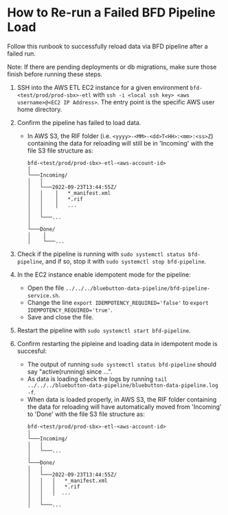 # How to Re-run a Failed BFD Pipeline Load

Follow this runbook to successfully reload data via BFD pipeline after a failed run.

Note: If there are pending deployments or db migrations, make sure those finish before running these steps.

1. SSH into the AWS ETL EC2 instance for a given environment ```bfd-<test/prod/prod-sbx>-etl``` with ```ssh -i <local ssh key> <aws username>@<EC2 IP Address>```. The entry point is the specific AWS user home directory.

2. Confirm the pipeline has failed to load data. 

    - In AWS S3, the RIF folder (i.e. ```<yyyy>-<MM>-<dd>T<HH>:<mm>:<ss>Z```) containing the data for reloading will still be in 'Incoming' with the file S3 file structure as:
        ```
        bfd-<test/prod/prod-sbx>-etl-<aws-account-id>
        │
        └───Incoming/
        │   │
        │   └───2022-09-23T13:44:55Z/
        │   │    │   *_manifest.xml
        │   │    │   *.rif
        │   │    │   ...
        │   │ 
        │   └───...
        │   
        └───Done/
        │    │   
        │    └───...
        ```
3. Check if the pipeline is running with ```sudo systemctl status bfd-pipeline```, and if so, stop it with ```sudo systemctl stop bfd-pipeline```.

4. In the EC2 instance enable idempotent mode for the pipeline:
    - Open the file ```../../../bluebutton-data-pipeline/bfd-pipeline-service.sh```.
    - Change the line ```export IDEMPOTENCY_REQUIRED='false'``` to ```export IDEMPOTENCY_REQUIRED='true'```.
    - Save and close the file.

5. Restart the pipeline with ```sudo systemctl start bfd-pipeline```.

6. Confirm restarting the pipleine and loading data in idempotent mode is succesful: 
    - The output of running ```sudo systemctl status bfd-pipeline``` should say "active(running) since …".
    - As data is loading check the logs by running ```tail ../../../bluebutton-data-pipeline/bluebutton-data-pipeline.log -f```. 
    - When data is loaded properly, in AWS S3, the RIF folder containing the data for reloading will have automatically moved from 'Incoming' to 'Done' with the file S3 file structure as:
        ```
        bfd-<test/prod/prod-sbx>-etl-<aws-account-id>
        │
        └───Incoming/
        │   │
        │   └───...
        │   
        └───Done/
        │   │   
        │   └───2022-09-23T13:44:55Z/
        │   │   │   *_manifest.xml
        │   │   │   *.rif
        │   │   │  ...
        │   │ 
        │   └───...
        ```





